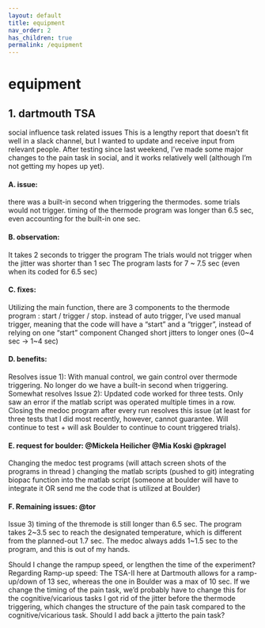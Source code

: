 ```yaml
---
layout: default
title: equipment
nav_order: 2
has_children: true
permalink: /equipment
---
```

# equipment

## 1. dartmouth TSA

social influence task related issues
This is a lengthy report that doesn’t fit well in a slack channel, but I wanted to update and receive input from relevant people. After testing since last weekend, I’ve made some major changes to the pain task in social, and it works relatively well (although I’m not getting my hopes up yet).

#### A. issue:
there was a built-in second when triggering the thermodes.
some trials would not trigger.
timing of the thermode program was longer than 6.5 sec, even accounting for the built-in one sec.

#### B. observation:
It takes 2 seconds to trigger the program
The trials would not trigger when the jitter was shorter than 1 sec
The program lasts for 7 ~ 7.5 sec (even when its coded for 6.5 sec)

#### C. fixes:
Utilizing the main function, there are 3 components to the thermode program : start / trigger / stop. instead of auto trigger, I’ve used manual trigger, meaning that the code will have a “start” and a “trigger”, instead of relying on one “start” component
Changed short jitters to longer ones (0~4 sec → 1~4 sec)

#### D. benefits:
Resolves issue 1): With manual control, we gain control over thermode triggering. No longer do we have a built-in second when triggering.
Somewhat resolves Issue 2): Updated code worked for three tests. Only saw an error if the matlab script was operated multiple times in a row. Closing the medoc program after every run resolves this issue (at least for three tests that I did most recently, however, cannot guarantee. Will continue to test + will ask Boulder to continue to count triggered trials).

#### E. request for boulder: @Mickela Heilicher @Mia Koski @pkragel
Changing the medoc test programs (will attach screen shots of the programs in thread )
changing the matlab scripts (pushed to git)
integrating biopac function into the matlab script (someone at boulder will have to integrate it OR send me the code that is utilized at Boulder)

#### F. Remaining issues: @tor
Issue 3) timing of the thremode is still longer than 6.5 sec. The program takes 2~3.5 sec to reach the designated temperature, which is different from the planned-out 1.7 sec. The medoc always adds 1~1.5 sec to the program, and this is out of my hands.

Should I change the rampup speed, or lengthen the time of the experiment?
Regarding Ramp-up speed: The TSA-II here at Dartmouth allows for a ramp-up/down of 13 sec, whereas the one in Boulder was a max of 10 sec.
If we change the timing of the pain task, we’d probably have to change this for the cognitive/vicarious tasks
I got rid of the jitter before the thermode triggering, which changes the structure of the pain task compared to the cognitive/vicarious task. Should I add back a jitterto the pain task?

